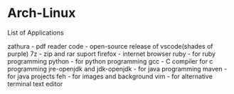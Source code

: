 # Arch-Linux
List of Applications

zathura - pdf reader
code - open-source release of vscode(shades of purple)
7z - zip and rar suport
firefox - internet browser
ruby - for ruby programming
python - for python programming 
gcc - C compiler for c programming
jre-openjdk and jdk-openjdk - for java programming
maven - for java projects
feh - for images and background
vim - for alternative terminal text editor
